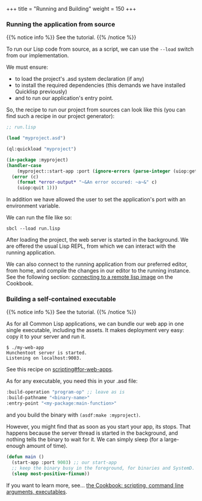 +++
title = "Running and Building"
weight = 150
+++


### Running the application from source

{{% notice info %}}
See the tutorial.
{{% /notice %}}

To run our Lisp code from source, as a script, we can use the `--load`
switch from our implementation.

We must ensure:

- to load the project's .asd system declaration (if any)
- to install the required dependencies (this demands we have installed Quicklisp previously)
- and to run our application's entry point.

So, the recipe to run our project from sources can look like this (you can find such a recipe in our project generator):

~~~lisp
;; run.lisp

(load "myproject.asd")

(ql:quickload "myproject")

(in-package :myproject)
(handler-case
    (myproject::start-app :port (ignore-errors (parse-integer (uiop:getenv "PROJECT_PORT"))))
  (error (c)
    (format *error-output* "~&An error occured: ~a~&" c)
    (uiop:quit 1)))
~~~

In addition we have allowed the user to set the application's port
with an environment variable.

We can run the file like so:

    sbcl --load run.lisp

After loading the project, the web server is started in the
background. We are offered the usual Lisp REPL, from which we can
interact with the running application.

We can also connect to the running application from our preferred
editor, from home, and compile the changes in our editor to the
running instance. See the following section:
[connecting to a remote lisp image](https://lispcookbook.github.io/cl-cookbook/debugging.html#remote-debugging) on the Cookbook.


### Building a self-contained executable

{{% notice info %}}
See the tutorial.
{{% /notice %}}

As for all Common Lisp applications, we can bundle our web app in one
single executable, including the assets. It makes deployment very
easy: copy it to your server and run it.

```
$ ./my-web-app
Hunchentoot server is started.
Listening on localhost:9003.
```

See this recipe on [scripting#for-web-apps](scripting.html#for-web-apps).

As for any executable, you need this in your .asd file:

~~~lisp
:build-operation "program-op" ;; leave as is
:build-pathname "<binary-name>"
:entry-point "<my-package:main-function>"
~~~

and you build the binary with `(asdf:make :myproject)`.

However, you might find that as soon as you start your app, its
stops. That happens because the server thread is started in the background, and nothing tells the binary to wait for it. We can simply sleep (for a large-enough amount of time).


~~~lisp
(defun main ()
  (start-app :port 9003) ;; our start-app
  ;; keep the binary busy in the foreground, for binaries and SystemD.
  (sleep most-positive-fixnum))
~~~

If you want to learn more, see… [the Cookbook: scripting, command line arguments, executables](https://lispcookbook.github.io/cl-cookbook/scripting.html).
